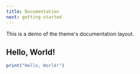 ```yaml
---
title: Documentation
next: getting-started
---
```


This is a demo of the theme's documentation layout.

## Hello, World!

```javascript {filename="main.blk"}
print("Hello, World!")
```
